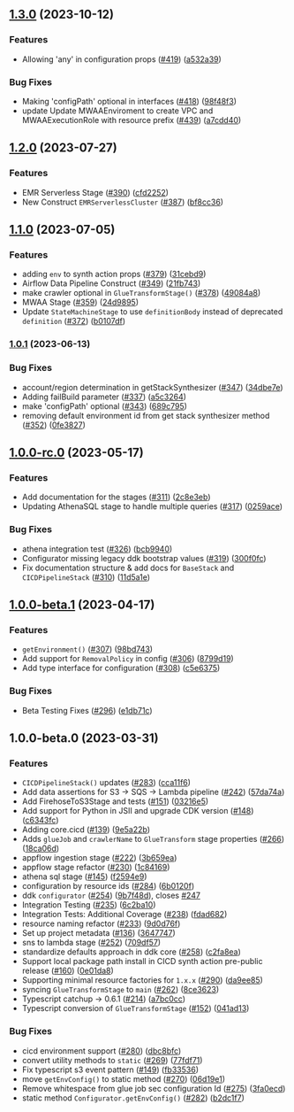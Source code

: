 
## [1.3.0](https://github.com/awslabs/aws-ddk/compare/v1.2.0...v1.3.0) (2023-10-12)


### Features

* Allowing 'any' in configuration props ([#419](https://github.com/awslabs/aws-ddk/issues/419)) ([a532a39](https://github.com/awslabs/aws-ddk/commit/a532a3954c0af74170964485b2858e5d7a2674f9))


### Bug Fixes

* Making 'configPath' optional in interfaces  ([#418](https://github.com/awslabs/aws-ddk/issues/418)) ([98f48f3](https://github.com/awslabs/aws-ddk/commit/98f48f376aeddc6a22dd29430dff7801a367b037))
* update Update MWAAEnviroment to create VPC and MWAAExecutionRole with resource prefix ([#439](https://github.com/awslabs/aws-ddk/issues/439)) ([a7cdd40](https://github.com/awslabs/aws-ddk/commit/a7cdd40135c85fea18b86649ac3ee34987db7d19))

## [1.2.0](https://github.com/awslabs/aws-ddk/compare/v1.1.0...v1.2.0) (2023-07-27)


### Features

* EMR Serverless Stage ([#390](https://github.com/awslabs/aws-ddk/issues/390)) ([cfd2252](https://github.com/awslabs/aws-ddk/commit/cfd2252989b35bff8632aace10da4539f5ea8b3a))
* New Construct `EMRServerlessCluster` ([#387](https://github.com/awslabs/aws-ddk/issues/387)) ([bf8cc36](https://github.com/awslabs/aws-ddk/commit/bf8cc3615b6b092dfb2814f5fa510d6ebbd9be38))

## [1.1.0](https://github.com/awslabs/aws-ddk/compare/v1.0.1...v1.1.0) (2023-07-05)


### Features

* adding `env` to synth action props ([#379](https://github.com/awslabs/aws-ddk/issues/379)) ([31cebd9](https://github.com/awslabs/aws-ddk/commit/31cebd9db4e7195f4c048b946de9c6ca29d93f1c))
* Airflow Data Pipeline Construct  ([#349](https://github.com/awslabs/aws-ddk/issues/349)) ([21fb743](https://github.com/awslabs/aws-ddk/commit/21fb74368ae4d427d288f3a25f05f69f790836a7))
* make crawler optional in `GlueTransformStage()` ([#378](https://github.com/awslabs/aws-ddk/issues/378)) ([49084a8](https://github.com/awslabs/aws-ddk/commit/49084a88b0d22bc658764590c02cb323c9abfd86))
* MWAA Stage ([#359](https://github.com/awslabs/aws-ddk/issues/359)) ([24d9895](https://github.com/awslabs/aws-ddk/commit/24d98954951a4a83abdb78a306f2001664835825))
* Update `StateMachineStage` to use `definitionBody` instead of deprecated `definition` ([#372](https://github.com/awslabs/aws-ddk/issues/372)) ([b0107df](https://github.com/awslabs/aws-ddk/commit/b0107dfda76cc9717ffc5921c2f3c42190aea9f4))

### [1.0.1](https://github.com/awslabs/aws-ddk/compare/v1.0.0...v1.0.1) (2023-06-13)


### Bug Fixes

* account/region determination in getStackSynthesizer ([#347](https://github.com/awslabs/aws-ddk/issues/347)) ([34dbe7e](https://github.com/awslabs/aws-ddk/commit/34dbe7ef339b29eb371b5af7912a3eb180771b2c))
* Adding failBuild parameter ([#337](https://github.com/awslabs/aws-ddk/issues/337)) ([a5c3264](https://github.com/awslabs/aws-ddk/commit/a5c3264dbdfebb2d0574ef486e597ff4d07bfa47))
* make 'configPath' optional ([#343](https://github.com/awslabs/aws-ddk/issues/343)) ([689c795](https://github.com/awslabs/aws-ddk/commit/689c79596c2d33d2d98d7b9c7c628d0c835f8ab1))
* removing default environment id from get stack synthesizer method ([#352](https://github.com/awslabs/aws-ddk/issues/352)) ([0fe3827](https://github.com/awslabs/aws-ddk/commit/0fe382733aff874a91f0741ddc5db0b6d8b97ded))

## [1.0.0-rc.0](https://github.com/awslabs/aws-ddk/compare/v1.0.0-beta.1...v1.0.0-rc.0) (2023-05-17)


### Features

* Add documentation for the stages ([#311](https://github.com/awslabs/aws-ddk/issues/311)) ([2c8e3eb](https://github.com/awslabs/aws-ddk/commit/2c8e3eb358c383f2cdc05c02ced963f2e3339b95))
* Updating AthenaSQL stage to handle multiple queries ([#317](https://github.com/awslabs/aws-ddk/issues/317)) ([0259ace](https://github.com/awslabs/aws-ddk/commit/0259aceead1b331a08339deb2cfe48ec8644ad7b))


### Bug Fixes

* athena integration test ([#326](https://github.com/awslabs/aws-ddk/issues/326)) ([bcb9940](https://github.com/awslabs/aws-ddk/commit/bcb9940ddea178af1319040d5be875d80d5aea04))
* Configurator missing legacy ddk bootstrap values ([#319](https://github.com/awslabs/aws-ddk/issues/319)) ([300f0fc](https://github.com/awslabs/aws-ddk/commit/300f0fcf1a2881a578af1887733a645bb3dbc749))
* Fix documentation structure & add docs for `BaseStack` and `CICDPipelineStack` ([#310](https://github.com/awslabs/aws-ddk/issues/310)) ([11d5a1e](https://github.com/awslabs/aws-ddk/commit/11d5a1e55882841b11e075a5a4fd4fb3fe9cba03))

## [1.0.0-beta.1](https://github.com/awslabs/aws-ddk/compare/v1.0.0-beta.0...v1.0.0-beta.1) (2023-04-17)


### Features

* `getEnvironment()` ([#307](https://github.com/awslabs/aws-ddk/issues/307)) ([98bd743](https://github.com/awslabs/aws-ddk/commit/98bd74330d960bdc98ed03fdb72747a19aaa0818))
* Add support for `RemovalPolicy` in config ([#306](https://github.com/awslabs/aws-ddk/issues/306)) ([8799d19](https://github.com/awslabs/aws-ddk/commit/8799d19452704f16e9966fd1cab611e4f7a3357d))
* Add type interface for configuration ([#308](https://github.com/awslabs/aws-ddk/issues/308)) ([c5e6375](https://github.com/awslabs/aws-ddk/commit/c5e6375656068a8124a188d03b1b426a87c7e484))


### Bug Fixes

* Beta Testing Fixes ([#296](https://github.com/awslabs/aws-ddk/issues/296)) ([e1db71c](https://github.com/awslabs/aws-ddk/commit/e1db71c3bf9c7d3dfe503153f0a101cc8f44777e))

## 1.0.0-beta.0 (2023-03-31)


### Features

* `CICDPipelineStack()` updates ([#283](https://github.com/awslabs/aws-ddk/issues/283)) ([cca11f6](https://github.com/awslabs/aws-ddk/commit/cca11f6e7c0bd2c7ae0f0d7d03f0da0d0ed94ef9))
* Add data assertions for S3 -> SQS -> Lambda pipeline ([#242](https://github.com/awslabs/aws-ddk/issues/242)) ([57da74a](https://github.com/awslabs/aws-ddk/commit/57da74a2d6ef2ecca7d7e14a6a1fd3c110b7a334))
* Add FirehoseToS3Stage and tests ([#151](https://github.com/awslabs/aws-ddk/issues/151)) ([03216e5](https://github.com/awslabs/aws-ddk/commit/03216e568ffef8c12366b253b6b451c33c935971))
* Add support for Python in JSII and upgrade CDK version ([#148](https://github.com/awslabs/aws-ddk/issues/148)) ([c6343fc](https://github.com/awslabs/aws-ddk/commit/c6343fcd661e7dd157c1f3acbcc858472ccafecb))
* Adding core.cicd ([#139](https://github.com/awslabs/aws-ddk/issues/139)) ([9e5a22b](https://github.com/awslabs/aws-ddk/commit/9e5a22bad0148c71e76614ff79f9ad140b1ba56d))
* Adds `glueJob` and `crawlerName` to `GlueTransform` stage properties ([#266](https://github.com/awslabs/aws-ddk/issues/266)) ([18ca06d](https://github.com/awslabs/aws-ddk/commit/18ca06d9ee75ce552fdf8f7b6b86daf2fce2b459))
* appflow ingestion stage ([#222](https://github.com/awslabs/aws-ddk/issues/222)) ([3b659ea](https://github.com/awslabs/aws-ddk/commit/3b659ea7c542d8f20077b6adcdc1ba52a108ee6d))
* appflow stage refactor ([#230](https://github.com/awslabs/aws-ddk/issues/230)) ([1c84169](https://github.com/awslabs/aws-ddk/commit/1c84169efa70153214b538df44fab4c2e731da72))
* athena sql stage ([#145](https://github.com/awslabs/aws-ddk/issues/145)) ([f2594e9](https://github.com/awslabs/aws-ddk/commit/f2594e986a41d0ab7c7042666754b7b78868549e))
* configuration by resource ids ([#284](https://github.com/awslabs/aws-ddk/issues/284)) ([6b0120f](https://github.com/awslabs/aws-ddk/commit/6b0120f67f56b5865471695d71ed887bc2f38e90))
* ddk `configurator` ([#254](https://github.com/awslabs/aws-ddk/issues/254)) ([9b7f48d](https://github.com/awslabs/aws-ddk/commit/9b7f48dc5bb8190d56b3ed38b799e7b28d3c77e7)), closes [#247](https://github.com/awslabs/aws-ddk/issues/247)
* Integration Testing ([#235](https://github.com/awslabs/aws-ddk/issues/235)) ([6c2ba10](https://github.com/awslabs/aws-ddk/commit/6c2ba109bdab7e0536efbcbb766fc4374a259b92))
* Integration Tests: Additional Coverage ([#238](https://github.com/awslabs/aws-ddk/issues/238)) ([fdad682](https://github.com/awslabs/aws-ddk/commit/fdad682ff58be8b8a7d7fa46bc72c607fdc99b90))
* resource naming refactor ([#233](https://github.com/awslabs/aws-ddk/issues/233)) ([9d0d76f](https://github.com/awslabs/aws-ddk/commit/9d0d76fa1536ceab3f698c95421bd4973734858f))
* Set up project metadata ([#136](https://github.com/awslabs/aws-ddk/issues/136)) ([3647747](https://github.com/awslabs/aws-ddk/commit/3647747883a25b2f7236e96d77b23866a45bef1e))
* sns to lambda stage ([#252](https://github.com/awslabs/aws-ddk/issues/252)) ([709df57](https://github.com/awslabs/aws-ddk/commit/709df577a23456046a6068b56136d0e2dc99ff60))
* standardize defaults approach in ddk core ([#258](https://github.com/awslabs/aws-ddk/issues/258)) ([c2fa8ea](https://github.com/awslabs/aws-ddk/commit/c2fa8ea402333b41f9efb6d2b5f348d32b8ae603))
* Support local package path install in CICD synth action pre-public release ([#160](https://github.com/awslabs/aws-ddk/issues/160)) ([0e01da8](https://github.com/awslabs/aws-ddk/commit/0e01da88dfd9748b61ce93a8ed320d1a52819ebe))
* Supporting minimal resource factories  for `1.x.x` ([#290](https://github.com/awslabs/aws-ddk/issues/290)) ([da9ee85](https://github.com/awslabs/aws-ddk/commit/da9ee85fa9f75d85deddf098049ffbaf379a4881))
* syncing `GlueTransformStage` to `main` ([#262](https://github.com/awslabs/aws-ddk/issues/262)) ([8ce3623](https://github.com/awslabs/aws-ddk/commit/8ce3623be1ad0ee9d0249d03da4f74b1f4aef729))
* Typescript catchup -> 0.6.1 ([#214](https://github.com/awslabs/aws-ddk/issues/214)) ([a7bc0cc](https://github.com/awslabs/aws-ddk/commit/a7bc0cccd64639bceb611058b8243208b7d9b3b5))
* Typescript conversion  of `GlueTransformStage` ([#152](https://github.com/awslabs/aws-ddk/issues/152)) ([041ad13](https://github.com/awslabs/aws-ddk/commit/041ad131df0431da5fe452c4d59a7d5c99304a44))


### Bug Fixes

* cicd environment support ([#280](https://github.com/awslabs/aws-ddk/issues/280)) ([dbc8bfc](https://github.com/awslabs/aws-ddk/commit/dbc8bfc92fc609e6f1e20d50a11b9398cbd8f0c0))
* convert utility methods to `static` ([#269](https://github.com/awslabs/aws-ddk/issues/269)) ([77fdf71](https://github.com/awslabs/aws-ddk/commit/77fdf7191ffd9a6e309c12cec97679547b4ac148))
* Fix typescript s3 event pattern ([#149](https://github.com/awslabs/aws-ddk/issues/149)) ([fb33536](https://github.com/awslabs/aws-ddk/commit/fb33536bcbbdc5ca3f98a90e915cae5c5194a14b))
* move `getEnvConfig()` to static method ([#270](https://github.com/awslabs/aws-ddk/issues/270)) ([06d19e1](https://github.com/awslabs/aws-ddk/commit/06d19e1e335479a3be23b74578125f40c6752501))
* Remove whitespace from glue job sec configuration Id ([#275](https://github.com/awslabs/aws-ddk/issues/275)) ([3fa0ecd](https://github.com/awslabs/aws-ddk/commit/3fa0ecd11583d43bf4b79c4c79ceca6b19fb941c))
* static method `Configurator.getEnvConfig()` ([#282](https://github.com/awslabs/aws-ddk/issues/282)) ([b2dc1f7](https://github.com/awslabs/aws-ddk/commit/b2dc1f70fc5c9f4da81983b1ecda66486263c872))


